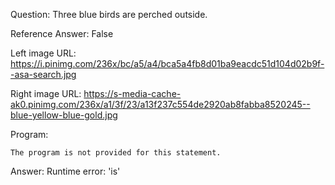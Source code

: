 Question: Three blue birds are perched outside.

Reference Answer: False

Left image URL: https://i.pinimg.com/236x/bc/a5/a4/bca5a4fb8d01ba9eacdc51d104d02b9f--asa-search.jpg

Right image URL: https://s-media-cache-ak0.pinimg.com/236x/a1/3f/23/a13f237c554de2920ab8fabba8520245--blue-yellow-blue-gold.jpg

Program:

```
The program is not provided for this statement.
```
Answer: Runtime error: 'is'

